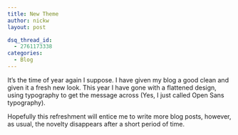 ```yaml
---
title: New Theme
author: nickw
layout: post

dsq_thread_id:
  - 2761173338
categories:
  - Blog
---
```

It&#8217;s the time of year again I suppose. I have given my blog a good clean and given it a fresh new look. This year I have gone with a flattened design, using typography to get the message across (Yes, I just called Open Sans typography).

Hopefully this refreshment will entice me to write more blog posts, however, as usual, the novelty disappears after a short period of time.